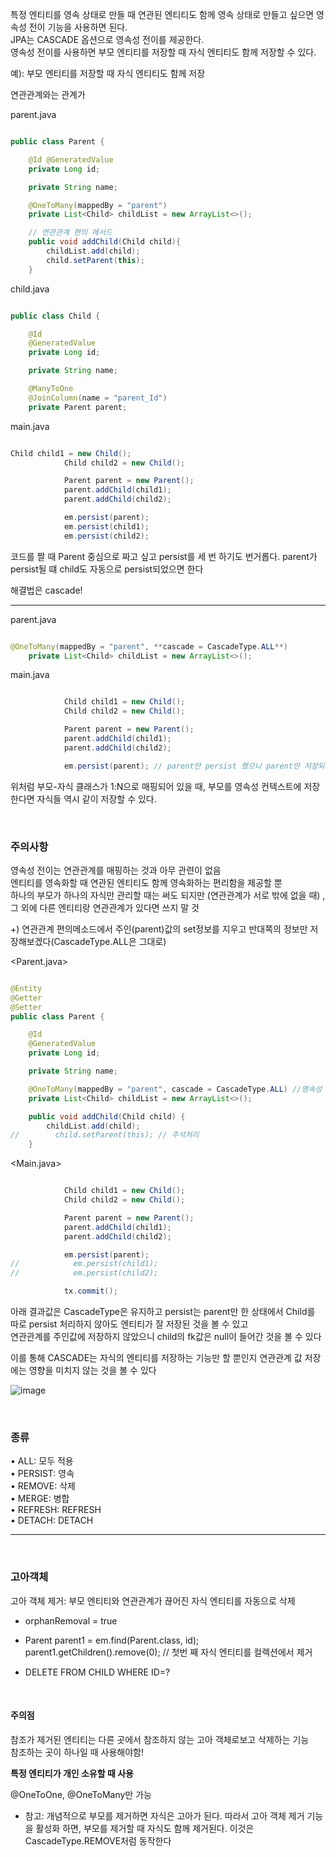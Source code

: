 특정 엔티티를 영속 상태로 만들 때 연관된 엔티티도 함께 영속 상태로 만들고 싶으면 영속성 전이 기능을 사용하면 된다. <br/>
JPA는 CASCADE 옵션으로 영속성 전이를 제공한다. <br/>
영속성 전이를 사용하면 부모 엔티티를 저장할 때 자식 엔티티도 함께 저장할 수 있다.

예): 부모 엔티티를 저장할 때 자식 엔티티도 함께 저장

연관관계와는 관계가 

parent.java

```java

public class Parent {

    @Id @GeneratedValue
    private Long id;

    private String name;

    @OneToMany(mappedBy = "parent")
    private List<Child> childList = new ArrayList<>();

    // 연관관계 편의 메서드
    public void addChild(Child child){
        childList.add(child);
        child.setParent(this);
    }

```


child.java

```java

public class Child {

    @Id
    @GeneratedValue
    private Long id;

    private String name;

    @ManyToOne
    @JoinColumn(name = "parent_Id")
    private Parent parent;

```

main.java

```java

Child child1 = new Child();
            Child child2 = new Child();

            Parent parent = new Parent();
            parent.addChild(child1);
            parent.addChild(child2);

            em.persist(parent);
            em.persist(child1);
            em.persist(child2);

```

코드를 짤 때 Parent 중심으로 짜고 싶고 persist를 세 번 하기도 번거롭다. parent가 persist될 떄 child도 자동으로 persist되었으면 한다

해결법은 cascade!

--- 

parent.java

```java

@OneToMany(mappedBy = "parent", **cascade = CascadeType.ALL**)
    private List<Child> childList = new ArrayList<>();

```

main.java

```java

            Child child1 = new Child();
            Child child2 = new Child();

            Parent parent = new Parent();
            parent.addChild(child1);
            parent.addChild(child2);

            em.persist(parent); // parent만 persist 했으니 parent만 저장되는게 맞는데, child도 같이 저장된다 

```

위처럼 부모-자식 클래스가 1:N으로 매핑되어 있을 때, 부모를 영속성 컨텍스트에 저장한다면 자식들 역시 같이 저장할 수 있다. 

<br/>

### 주의사항

영속성 전이는 연관관계를 매핑하는 것과 아무 관련이 없음 <br/>
엔티티를 영속화할 때 연관된 엔티티도 함께 영속화하는 편리함을 제공할 뿐 <br/>
하나의 부모가 하나의 자식만 관리할 때는 써도 되지만 (연관관계가 서로 밖에 없을 때) , 그 외에 다른 엔티티랑 연관관계가 있다면 쓰지 말 것

+) 연관관계 편의메소드에서 주인(parent)값의 set정보를 지우고 반대쪽의 정보만 저장해보겠다(CascadeType.ALL은 그대로)

<Parent.java>

```java

@Entity
@Getter
@Setter
public class Parent {

    @Id
    @GeneratedValue
    private Long id;

    private String name;

    @OneToMany(mappedBy = "parent", cascade = CascadeType.ALL) //영속성 전이
    private List<Child> childList = new ArrayList<>();

    public void addChild(Child child) {
        childList.add(child);
//        child.setParent(this); // 주석처리
    }

```

<Main.java>

```java

            Child child1 = new Child();
            Child child2 = new Child();

            Parent parent = new Parent();
            parent.addChild(child1);
            parent.addChild(child2);

            em.persist(parent);
//            em.persist(child1);
//            em.persist(child2);

            tx.commit();

```

아래 결과값은 CascadeType은 유지하고 persist는 parent만 한 상태에서 Child를 따로 persist 처리하지 않아도 엔티티가 잘 저장된 것을 볼 수 있고 <br/>
연관관계를 주인값에 저장하지 않았으니 child의 fk값은 null이 들어간 것을 볼 수 있다

이를 통해 CASCADE는 자식의 엔티티를 저장하는 기능만 할 뿐인지 연관관계 값 저장에는 영향을 미치지 않는 것을 볼 수 있다

![image](https://user-images.githubusercontent.com/78454649/204081261-e6eeca39-66ce-4794-955e-495a8a608335.png)

<br/>

### 종류

• ALL: 모두 적용<br/>
• PERSIST: 영속<br/>
• REMOVE: 삭제<br/>
• MERGE: 병합<br/>
• REFRESH: REFRESH <br/>
• DETACH: DETACH<br/>

---

<br/>

### 고아객체

고아 객체 제거: 부모 엔티티와 연관관계가 끊어진 자식 엔티티를 자동으로 삭제

* orphanRemoval = true 

* Parent parent1 = em.find(Parent.class, id); 
parent1.getChildren().remove(0); // 첫번 째 자식 엔티티를 컬렉션에서 제거

* DELETE FROM CHILD WHERE ID=?

<br/>

#### 주의점

참조가 제거된 엔티티는 다른 곳에서 참조하지 않는 고아 객체로보고 삭제하는 기능<br/>
참조하는 곳이 하나일 때 사용해야함! 

**특정 엔티티가 개인 소유할 때 사용**

@OneToOne, @OneToMany만 가능

* 참고: 개념적으로 부모를 제거하면 자식은 고아가 된다. 따라서 고아 객체 제거 기능을 활성화 하면, 부모를 제거할 때 자식도 함께
제거된다. 이것은 CascadeType.REMOVE처럼 동작한다


